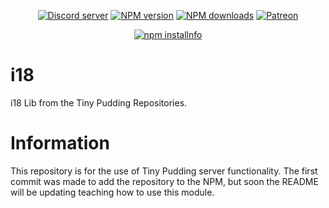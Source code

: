 <div align="center">
<p>
    <a href="https://discord.gg/TgHdvJd"><img src="https://img.shields.io/discord/413193536188579841?color=7289da&logo=discord&logoColor=white" alt="Discord server" /></a>
    <a href="https://www.npmjs.com/package/@tinypudding/i18"><img src="https://img.shields.io/npm/v/@tinypudding/i18.svg?maxAge=3600" alt="NPM version" /></a>
    <a href="https://www.npmjs.com/package/@tinypudding/i18"><img src="https://img.shields.io/npm/dt/@tinypudding/i18.svg?maxAge=3600" alt="NPM downloads" /></a>
    <a href="https://www.patreon.com/JasminDreasond"><img src="https://img.shields.io/badge/donate-patreon-F96854.svg" alt="Patreon" /></a>
</p>
<p>
    <a href="https://nodei.co/npm/@tinypudding/i18/"><img src="https://nodei.co/npm/@tinypudding/i18.png?downloads=true&stars=true" alt="npm installnfo" /></a>
</p>
</div>

# i18
i18 Lib from the Tiny Pudding Repositories.

# Information
This repository is for the use of Tiny Pudding server functionality. The first commit was made to add the repository to the NPM, but soon the README will be updating teaching how to use this module.
